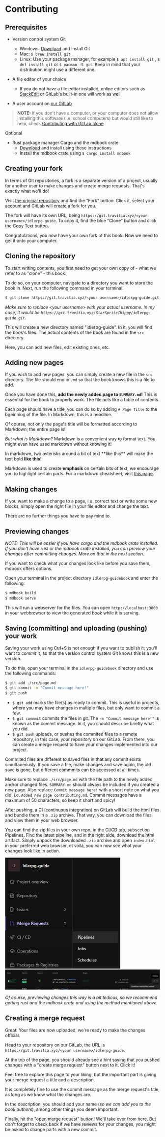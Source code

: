 # Contributing

## Prerequisites

- Version control system Git

  - Windows: [Download](https://git-scm.com/download/win) and install Git
  - Mac: `$ brew install git`
  - Linux: Use your package manager, for example `$ apt install git` , `$ dnf install git` or `$ pacman -S git`. Keep in mind that your distribution might use a different one.

- A file editor of your choice

  - If you do not have a file editor installed, online editors such as [StackEdit](https://stackedit.io) or GitLab's built-in one will work as well

- A user account on [our GitLab](https://git.travitia.xyz/)

> **NOTE:** If you don't have a computer, or your computer does not allow installing this software (i.e. school computers) but would still like to help, check [Contributing with GitLab alone](./contributing-2.md)

Optional

- Rust package manager Cargo and the mdbook crate
  - [Download](https://www.rust-lang.org/tools/install) and install using these instructions
  - Install the mdbook crate using `$ cargo install mdbook`

## Creating your fork

In terms of Git repositories, a fork is a separate version of a project, usually for another user to make changes and create merge requests. That's exactly what we'll do!

Visit [the original repository](https://git.travitia.xyz/Kenvyra/idlerpg-guide) and find the "Fork" button. Click it, select your account and GitLab will create a fork for you.

The fork will have its own URL, being `https://git.travitia.xyz/<your username>/idlerpg-guide`. To copy it, find the blue "Clone" button and click the Copy Text button.

Congratulations, you now have your own fork of this book! Now we need to get it onto your computer.

## Cloning the repository

To start writing contents, you first need to get your own copy of - what we refer to as "clone" - this book.

To do so, on your computer, navigate to a directory you want to store the book in. Next, run the following command in your terminal:

```sh
$ git clone https://git.travitia.xyz/<your username>/idlerpg-guide.git
```

_Make sure to replace \<your username\> with your actual username. In my case, it would be `https://git.travitia.xyz/StarSpriteChippy/idlerpg-guide.git`._

This will create a new directory named "idlerpg-guide". In it, you will find the book's files. The actual contents of the book are found in the `src` directory.

Here, you can add new files, edit existing ones, etc.

## Adding new pages

If you wish to add new pages, you can simply create a new file in the `src` directory. The file should end in `.md` so that the book knows this is a file to add.

Once you have done this, **add the newly added page to `SUMMARY.md`!** This is essential for the book to properly work. The file acts like a table of contents.

Each page should have a title, you can do so by adding `# Page Title` to the bgeinning of the file. In Markdown, this is a headline.

Of course, not only the page's title will be formatted according to Markdown; the entire page is!

_But what is Markdown?_ Markdown is a convenient way to format text. You might even have used markdown without knowing it!

In markdown, two asterisks around a bit of text \*\*like this\*\* will make the text bold **like this**!

Markdown is used to create **emphasis** on certain bits of text, we encourage you to highlight certain parts. For a markdown cheatsheet, visit [this page](https://github.com/adam-p/markdown-here/wiki/Markdown-Cheatsheet).

## Making changes

If you want to make a change to a page, i.e. correct text or write some new blocks, simply open the right file in your file editor and change the text.

There are no further things you have to pay mind to.

## Previewing changes

_NOTE: This will be easier if you have cargo and the mdbook crate installed. If you don't have rust or the mdbook crate installed, you can preview your changes after committing changes. More on that in the next section._

If you want to check what your changes look like before you save them, mdbook offers options.

Open your terminal in the project directory `idlerpg-guidebook` and enter the following:

```sh
$ mdbook build
$ mdbook serve
```

This will run a webserver for the files. You can open `http://localhost:3000` in your webbrowser to view the generated book while it is serving.

## Saving (committing) and uploading (pushing) your work

Saving your work using Ctrl+S is not enough if you want to publish it; you'll want to _commit_ it, so that the version control system Git knows this is a new version.

To do this, open your terminal in the `idlerpg-guidebook` directory and use the following commands:

```sh
$ git add ./src/page.md
$ git commit -m "Commit message here!"
$ git push
```

- `$ git add` marks the file(s) as ready to commit. This is useful in projects, where you may have changes in multiple files, but only want to commit a few.
- `$ git commmit` commits the files in git. The `-m "Commit message here!"` is known as the commit message. In it, you should describe briefly what you did.
- `$ git push` uploads, or pushes the commited files to a remote repository, in this case, your repository on our GitLab. From there, you can create a merge request to have your changes implemented into our project.

Commited files are different to saved files in that any commit exists simultaneously. If you save a file, make changes and save again, the old save is gone, but different commmits can be accessed at all times.

Make sure to replace `./src/page.md` with the file path to the newly added and/or changed files. `SUMMARY.md` should always be included if you created a new page.
Also replace `Commit message here!` with a short note on what you did, i.e. `Added new page contributing.md`. Commit messages have a maximum of 50 characters, so keep it short and spicy!

After pushing, a CI (continuous integration) on GitLab will build the html files and bundle them in a `.zip` archive. That way, you can download the files and view them in your web browser.

You can find the zip files in your own repo, in the CI/CD tab, subsection Pipelines. Find the latest pipeline, and in the right side, download the html artifact. Simply unpack the downloaded `.zip` archive and open `index.html` in your preferred web browser, et voilà, you can now see what your changes look like in action.

![image](img/ci-tab.png) ![image](img/download-artifacts.png)

_Of course, previewing changes this way is a bit tedious, so we recommend getting rust and the mdbook crate and using the method mentioned above._

## Creating a merge request

Great! Your files are now uploaded, we're ready to make the changes official.

Head to your repository on our GitLab, the URL is `https://git.travitia.xyz/<your username>/idlerpg-guide`.

At the top of the page, you should already see a hint saying that you pushed changes with a "create merge request" button next to it. Click it!

Feel free to explore this page to your liking, but the important part is giving your merge request a title and a description.

It is completely fine to use the commit message as the merge request's title, as long as we know what the changes are.

In the description, you should add your name (_so we can add you to the book authors_), among other things you deem important.

Finally, hit the "open merge request" button! We'll take over from here. But don't forget to check back if we have reviews for your changes, you might be asked to change parts with a new commit.
